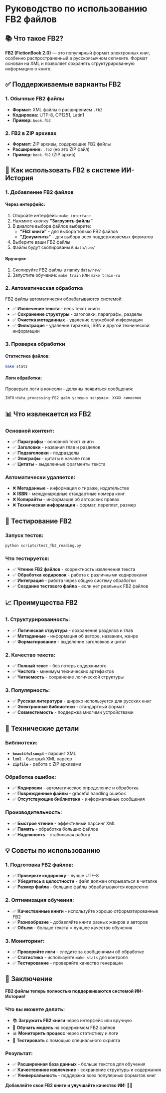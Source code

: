 # Руководство по использованию FB2 файлов

## 📚 Что такое FB2?

**FB2 (FictionBook 2.0)** — это популярный формат электронных книг, особенно распространенный в русскоязычном сегменте. Формат основан на XML и позволяет сохранять структурированную информацию о книге.

## ✅ Поддерживаемые варианты FB2

### 1. **Обычные FB2 файлы**
- **Формат:** XML файлы с расширением `.fb2`
- **Кодировка:** UTF-8, CP1251, Latin1
- **Пример:** `book.fb2`

### 2. **FB2 в ZIP архивах**
- **Формат:** ZIP архивы, содержащие FB2 файлы
- **Расширение:** `.fb2` (но это ZIP файл)
- **Пример:** `book.fb2` (ZIP архив)

## 🎯 Как использовать FB2 в системе ИИ-История

### **1. Добавление FB2 файлов**

#### **Через интерфейс:**
1. Откройте интерфейс: `make interface`
2. Нажмите кнопку **"Загрузить файлы"**
3. В диалоге выбора файлов выберите:
   - **"FB2 книги"** - для выбора только FB2 файлов
   - **"Документы"** - для выбора всех поддерживаемых форматов
4. Выберите ваши FB2 файлы
5. Файлы будут скопированы в `data/raw/`

#### **Вручную:**
1. Скопируйте FB2 файлы в папку `data/raw/`
2. Запустите обучение: `make train` или `make train-ru`

### **2. Автоматическая обработка**

FB2 файлы автоматически обрабатываются системой:
- ✅ **Извлечение текста** - весь текст книги
- ✅ **Сохранение структуры** - заголовки, параграфы, разделы
- ✅ **Очистка метаданных** - удаление служебной информации
- ✅ **Фильтрация** - удаление тиражей, ISBN и другой технической информации

### **3. Проверка обработки**

#### **Статистика файлов:**
```bash
make stats
```

#### **Логи обработки:**
Проверьте логи в консоли - должны появиться сообщения:
```
INFO:data_processing:FB2 файл успешно загружен: XXXX символов
```

## 📊 Что извлекается из FB2

### **Основной контент:**
- ✅ **Параграфы** - основной текст книги
- ✅ **Заголовки** - названия глав и разделов
- ✅ **Подзаголовки** - подразделы
- ✅ **Эпиграфы** - цитаты в начале глав
- ✅ **Цитаты** - выделенные фрагменты текста

### **Автоматически удаляется:**
- ❌ **Метаданные** - информация о тираже, издательстве
- ❌ **ISBN** - международные стандартные номера книг
- ❌ **Копирайты** - информация об авторских правах
- ❌ **Техническая информация** - формат, переплет, размер

## 🧪 Тестирование FB2

### **Запуск тестов:**
```bash
python scripts/test_fb2_reading.py
```

### **Что тестируется:**
- ✅ **Чтение FB2 файлов** - корректность извлечения текста
- ✅ **Обработка кодировок** - работа с различными кодировками
- ✅ **Интеграция** - работа через общую систему обработки
- ✅ **Создание тестового файла** - если нет реальных FB2 файлов

## 📈 Преимущества FB2

### **1. Структурированность:**
- ✅ **Логическая структура** - сохранение разделов и глав
- ✅ **Метаданные** - информация об авторе, названии, жанре
- ✅ **Форматирование** - выделение заголовков и цитат

### **2. Качество текста:**
- ✅ **Полный текст** - без потерь содержимого
- ✅ **Чистота** - минимум технических артефактов
- ✅ **Читаемость** - сохранение логической структуры

### **3. Популярность:**
- ✅ **Русская литература** - широко используется для русских книг
- ✅ **Электронные библиотеки** - стандартный формат
- ✅ **Совместимость** - поддержка многими устройствами

## 🔧 Технические детали

### **Библиотеки:**
- **`beautifulsoup4`** - парсинг XML
- **`lxml`** - быстрый XML парсер
- **`zipfile`** - работа с ZIP архивами

### **Обработка ошибок:**
- ✅ **Кодировки** - автоматическое определение и обработка
- ✅ **Поврежденные файлы** - graceful handling ошибок
- ✅ **Отсутствующие библиотеки** - информативные сообщения

### **Производительность:**
- ✅ **Быстрое чтение** - эффективный парсинг XML
- ✅ **Память** - обработка больших файлов
- ✅ **Надежность** - стабильная работа

## 💡 Советы по использованию

### **1. Подготовка FB2 файлов:**
- ✅ **Проверьте кодировку** - лучше UTF-8
- ✅ **Убедитесь в целостности** - файл должен открываться в читалке
- ✅ **Размер файла** - большие файлы обрабатываются корректно

### **2. Оптимизация обучения:**
- ✅ **Качественные книги** - используйте хорошо отформатированные FB2
- ✅ **Разнообразие** - добавляйте книги разных жанров и авторов
- ✅ **Объем** - больше текста = лучшее качество обучения

### **3. Мониторинг:**
- ✅ **Проверяйте логи** - следите за сообщениями об обработке
- ✅ **Статистика** - используйте `make stats` для контроля
- ✅ **Тестирование** - проверяйте качество генерации

## 🎉 Заключение

**FB2 файлы теперь полностью поддерживаются системой ИИ-История!**

### **Что вы можете делать:**
- 📚 **Загружать FB2 книги** через интерфейс или вручную
- 🤖 **Обучать модель** на содержимом FB2 файлов
- 📊 **Мониторить процесс** через статистику и логи
- 🧪 **Тестировать** с помощью специального скрипта

### **Результат:**
- ✅ **Расширенная база данных** - больше текстов для обучения
- ✅ **Качественное извлечение** - сохранение структуры и содержания
- ✅ **Универсальность** - поддержка всех популярных форматов книг

**Добавляйте свои FB2 книги и улучшайте качество ИИ!** 🚀📖
